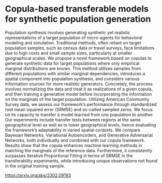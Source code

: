 # Copula-based transferable models for synthetic population generation

Population synthesis involves generating synthetic yet realistic representations of a target population of micro-agents for behavioral modeling and simulation. Traditional methods, often reliant on target population samples, such as census data or travel surveys, face limitations due to high costs and small sample sizes, particularly at smaller geographical scales. We propose a novel framework based on copulas to generate synthetic data for target populations where only empirical marginal distributions are known. This method utilizes samples from different populations with similar marginal dependencies, introduces a spatial component into population synthesis, and considers various information sources for more realistic generators. Concretely, the process involves normalizing the data and treat it as realizations of a given copula, and then training a generative model before incorporating the information on the marginals of the target population. Utilizing American Community Survey data, we assess our framework’s performance through standardized root mean squared error (SRMSE) and so-called sampled zeros. We focus on its capacity to transfer a model learned from one population to another. Our experiments include transfer tests between regions at the same geographical level as well as to lower geographical levels, hence evaluating the framework’s adaptability in varied spatial contexts. We compare Bayesian Networks, Variational Autoencoders, and Generative Adversarial Networks, both individually and combined with our copula framework. Results show that the copula enhances machine learning methods in matching the marginals of the reference data. Furthermore, it consistently surpasses Iterative Proportional Fitting in terms of SRMSE in the transferability experiments, while introducing unique observations not found in the original training sample.

https://arxiv.org/abs/2302.09193
